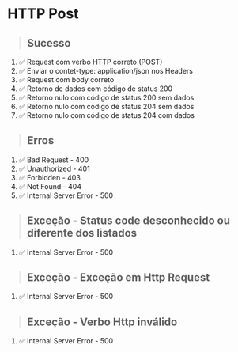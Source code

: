 # HTTP Post

> ## Sucesso
1. ✅ Request com verbo HTTP correto (POST)
2. ✅ Enviar o contet-type: application/json nos Headers
3. ✅ Request com body correto
4. ✅ Retorno de dados com código de status 200
5. ✅ Retorno nulo com código de status 200 sem dados
6. ✅ Retorno nulo com código de status 204 sem dados
7. ✅ Retorno nulo com código de status 204 com dados

> ## Erros
1. ✅ Bad Request - 400
2. ✅ Unauthorized - 401
3. ✅ Forbidden - 403
4. ✅ Not Found - 404
5. ✅ Internal Server Error - 500

> ## Exceção - Status code desconhecido ou diferente dos listados
1. ✅ Internal Server Error - 500

> ## Exceção - Exceção em Http Request
1. ✅ Internal Server Error - 500

> ## Exceção - Verbo Http inválido
1. ✅ Internal Server Error - 500
